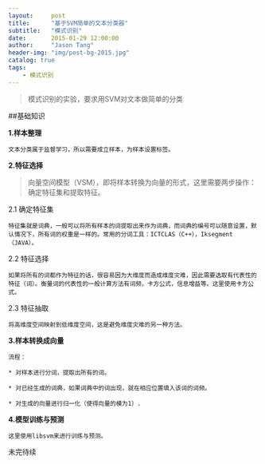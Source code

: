 ```yaml
---
layout:     post
title:      "基于SVM简单的文本分类器"
subtitle:   "模式识别"
date:       2015-01-29 12:00:00
author:     "Jason Tang"
header-img: "img/post-bg-2015.jpg"
catalog: true
tags:
    - 模式识别
---
```


> 模式识别的实验，要求用SVM对文本做简单的分类

##基础知识

**1.样本整理**

    文本分类属于监督学习，所以需要成立样本，为样本设置标签。

**2.特征选择**

> 向量空间模型（VSM），即将样本转换为向量的形式，这里需要两步操作：确定特征集和提取特征。

2.1 确定特征集

    特征集就是词典，一般可以将所有样本的词提取出来作为词典，而词典的编号可以随意设置，默认情况下，所有词的权重是一样的。常用的分词工具：ICTCLAS（C++），Iksegment（JAVA）。

2.2 特征选择

    如果将所有的词都作为特征的话，很容易因为大维度而造成维度灾难，因此需要选取有代表性的特征（词）。衡量词的代表性的一般计算方法有词频，卡方公式，信息增益等。这里使用卡方公式。

2.3 特征抽取

    将高维度空间映射到低维度空间，这是避免维度灾难的另一种方法。

**3.样本转换成向量**

    流程：

    * 对样本进行分词，提取出所有的词。

    * 对已经生成的词典，如果词典中的词出现，就在相应位置填入该词的词频。

    * 对生成的向量进行归一化（使得向量的模为1）.

**4.模型训练与预测**

    这里使用libsvm来进行训练与预测。

未完待续


